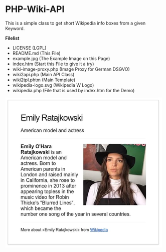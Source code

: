 # PHP-Wiki-API

This is a simple class to get short Wikipedia info boxes from a given Keyword.

**Filelist**

- LICENSE	 (LGPL)
- README.md	 (This File)
- example.jpg  (The Example Image on this Page)
- index.htm	 (Start this File to give it a try)
- wiki-image-proxy.php	(Image Proxy for German DSGVO)
- wiki2api.php	(Main API Class)
- wiki2tpl.phtm	 (Main Template)
- wikipedia-logo.svg	(Wikipedia W Logo)
- wikipedia.php  (File that is used by index.htm for the Demo)

![example.jpg](https://raw.githubusercontent.com/gaffling/PHP-Wiki-API/master/example.jpg)
